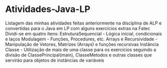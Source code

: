 # Atividades-Java-LP

Listagem das minhas atividades feitas anteriormente na disciplina de ALP e convertidas para o Java em LP com alguns exercícios extras na Fatec
Dividi-se em quatro itens:
EstruturaSequencial - Lógica inicial, condicionais e laços
Modulagem - Funções, Procedures, etc.
Arrays e Recursividade - Manipulação de Vetores, Matrizes (Arrays) e funções recursivas
Instância Classe - Utilização de mais de uma classe para os exercícios seguindo a divisão de ClassePrincipal(main), ClasseMetodos e outras classes que servirão para objetos de instâncias de variáveis

